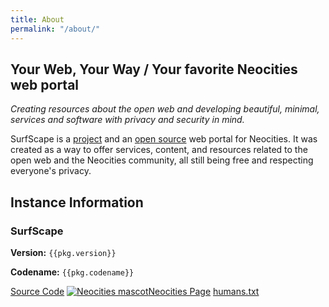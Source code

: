 ```yaml
---
title: About
permalink: "/about/"
---
```


## Your Web, Your Way / Your favorite Neocities web portal

_Creating resources about the open web and developing beautiful, minimal, services and software with privacy and security in mind._

SurfScape is a [project](https://github.com/surfscape) and an [open source](https://github.com/surfscape/) web portal for Neocities. It was created as a way to offer services, content, and resources related to the open web and the Neocities community, all still being free and respecting everyone's privacy.

## Instance Information

<section class="sk-card">
<h3 class="sk-card__title">SurfScape</h3>
<p><strong>Version:</strong> <code>{{pkg.version}}</code></p>
<p><strong>Codename:</strong> <code>{{pkg.codename}}</code></p>

<sk-button-container>
<a href="https://github.com/surfscape/web-portal" class="sk-button sk-button--primary"><ion-icon name="logo-github"></ion-icon>Source Code</a>
<a href="https://neocities.org/site/surfscape" class="sk-button"><img src="/static/images/others/neocities.svg" alt="Neocities mascot">Neocities Page</a>
<a href="/humans.txt" class="sk-button sk-button--link">humans.txt</a>
</sk-button-container>
</section>
